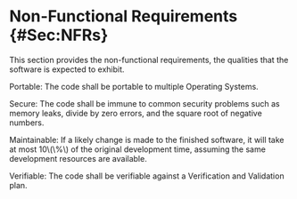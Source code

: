 # Non-Functional Requirements {#Sec:NFRs}

This section provides the non-functional requirements, the qualities that the software is expected to exhibit.

<div id="portability"></div>

Portable: The code shall be portable to multiple Operating Systems.

<div id="security"></div>

Secure: The code shall be immune to common security problems such as memory leaks, divide by zero errors, and the square root of negative numbers.

<div id="maintainability"></div>

Maintainable: If a likely change is made to the finished software, it will take at most 10\\(\\%\\) of the original development time, assuming the same development resources are available.

<div id="verifiability"></div>

Verifiable: The code shall be verifiable against a Verification and Validation plan.


